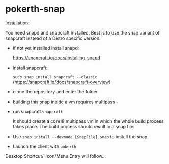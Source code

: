 # pokerth-snap

Installation:

You need snapd and snapcraft installed. Best is to use the snap variant of snapcraft instead of a Distro specific version:

* if not yet installed install snapd:

  https://snapcraft.io/docs/installing-snapd

* install snapcraft:

  `sudo snap install snapcraft --classic`
  (https://snapcraft.io/docs/snapcraft-overview)

* clone the repository and enter the folder

* building this snap inside a vm requires multipass - 

* run snapcraft
  `snapcraft`

  It should create a core18 multipass vm in which the whole build process takes place. The build process should result in a snap file.

* Use `snap install --devmode [SnapFile].snap` to install the snap.

* Launch the client with `pokerth`

Desktop Shortcut/-Icon/Menu Entry will follow...
